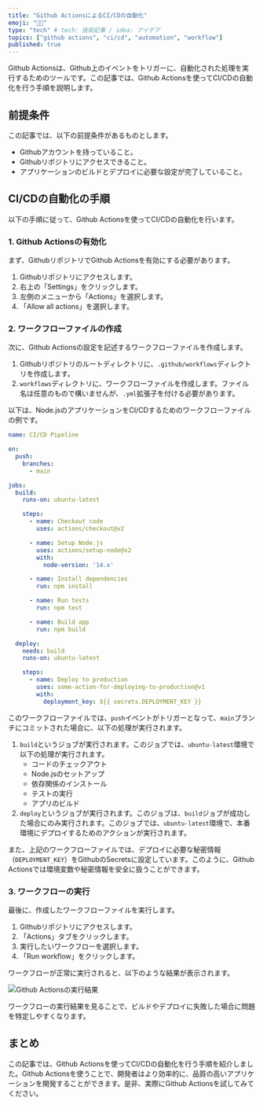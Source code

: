 ```yaml
---
title: "Github ActionsによるCI/CDの自動化"
emoji: "👨‍💻"
type: "tech" # tech: 技術記事 / idea: アイデア
topics: ["github actions", "ci/cd", "automation", "workflow"]
published: true
---
```


Github Actionsは、Github上のイベントをトリガーに、自動化された処理を実行するためのツールです。この記事では、Github Actionsを使ってCI/CDの自動化を行う手順を説明します。

## 前提条件

この記事では、以下の前提条件があるものとします。

- Githubアカウントを持っていること。
- Githubリポジトリにアクセスできること。
- アプリケーションのビルドとデプロイに必要な設定が完了していること。

## CI/CDの自動化の手順

以下の手順に従って、Github Actionsを使ってCI/CDの自動化を行います。

### 1. Github Actionsの有効化

まず、GithubリポジトリでGithub Actionsを有効にする必要があります。

1. Githubリポジトリにアクセスします。
2. 右上の「Settings」をクリックします。
3. 左側のメニューから「Actions」を選択します。
4. 「Allow all actions」を選択します。

### 2. ワークフローファイルの作成

次に、Github Actionsの設定を記述するワークフローファイルを作成します。

1. Githubリポジトリのルートディレクトリに、`.github/workflows`ディレクトリを作成します。
2. `workflows`ディレクトリに、ワークフローファイルを作成します。ファイル名は任意のもので構いませんが、`.yml`拡張子を付ける必要があります。

以下は、Node.jsのアプリケーションをCI/CDするためのワークフローファイルの例です。

```yml
name: CI/CD Pipeline

on:
  push:
    branches:
      - main

jobs:
  build:
    runs-on: ubuntu-latest

    steps:
      - name: Checkout code
        uses: actions/checkout@v2

      - name: Setup Node.js
        uses: actions/setup-node@v2
        with:
          node-version: '14.x'

      - name: Install dependencies
        run: npm install

      - name: Run tests
        run: npm test

      - name: Build app
        run: npm build

  deploy:
    needs: build
    runs-on: ubuntu-latest

    steps:
      - name: Deploy to production
        uses: some-action-for-deploying-to-production@v1
        with:
          deployment_key: ${{ secrets.DEPLOYMENT_KEY }}
```

このワークフローファイルでは、`push`イベントがトリガーとなって、`main`ブランチにコミットされた場合に、以下の処理が実行されます。

1. `build`というジョブが実行されます。このジョブでは、`ubuntu-latest`環境で以下の処理が実行されます。
   - コードのチェックアウト
   - Node.jsのセットアップ
   - 依存関係のインストール
   - テストの実行
   - アプリのビルド
2. `deploy`というジョブが実行されます。このジョブは、`build`ジョブが成功した場合にのみ実行されます。このジョブでは、`ubuntu-latest`環境で、本番環境にデプロイするためのアクションが実行されます。

また、上記のワークフローファイルでは、デプロイに必要な秘密情報（`DEPLOYMENT_KEY`）をGithubのSecretsに設定しています。このように、Github Actionsでは環境変数や秘密情報を安全に扱うことができます。

### 3. ワークフローの実行

最後に、作成したワークフローファイルを実行します。

1. Githubリポジトリにアクセスします。
2. 「Actions」タブをクリックします。
3. 実行したいワークフローを選択します。
4. 「Run workflow」をクリックします。

ワークフローが正常に実行されると、以下のような結果が表示されます。

![Github Actionsの実行結果](https://i.imgur.com/5xRZa90.png)

ワークフローの実行結果を見ることで、ビルドやデプロイに失敗した場合に問題を特定しやすくなります。

## まとめ

この記事では、Github Actionsを使ってCI/CDの自動化を行う手順を紹介しました。Github Actionsを使うことで、開発者はより効率的に、品質の高いアプリケーションを開発することができます。是非、実際にGithub Actionsを試してみてください。
